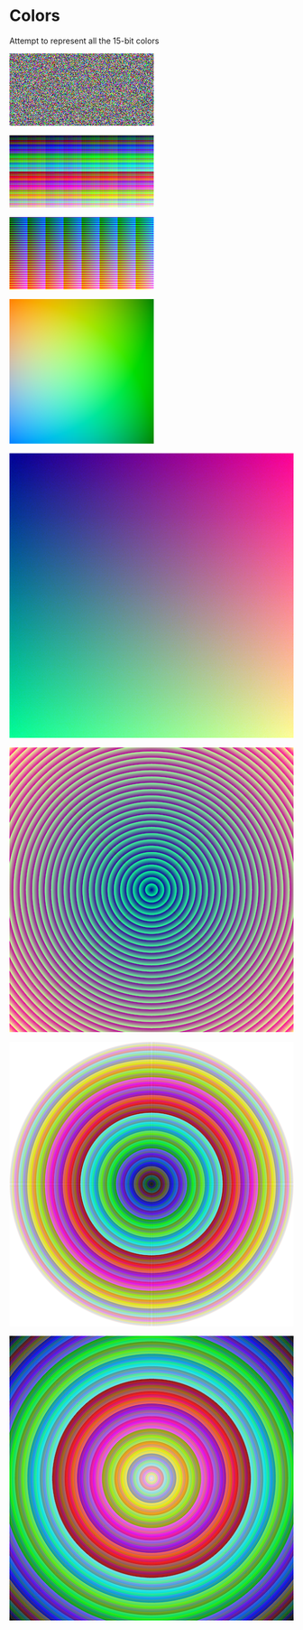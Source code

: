 # Colors

Attempt to represent all the 15-bit colors

![](https://github.com/TomCarton/Colors/blob/master/result/res_random.png)

![](https://github.com/TomCarton/Colors/blob/master/result/res_all2.png)

![](https://github.com/TomCarton/Colors/blob/master/result/res_all15bits.png)

![](https://github.com/TomCarton/Colors/blob/master/result/res_.png)

![](https://github.com/TomCarton/Colors/blob/master/result/res_diffu.png)

![](https://github.com/TomCarton/Colors/blob/master/result/res_disk.png)

![](https://github.com/TomCarton/Colors/blob/master/result/res_disk2.png)

![](https://github.com/TomCarton/Colors/blob/master/result/res_disk3.png)
